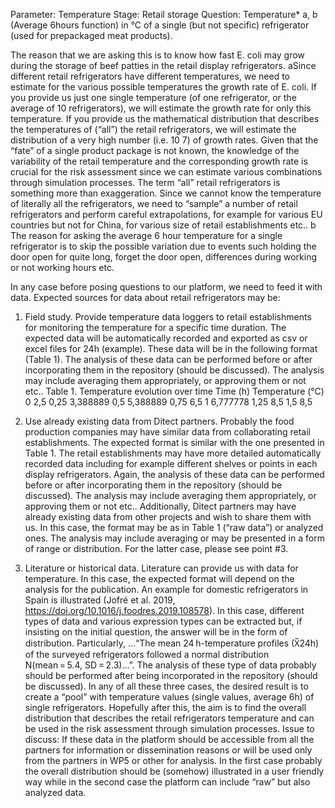 Parameter: Temperature
Stage: Retail storage
Question: Temperature* a, b (Average 6hours function) in °C of a single (but not specific) refrigerator (used for prepackaged meat products). 

The reason that we are asking this is to know how fast E. coli may grow during the storage of beef patties in the retail display refrigerators. 
aSince different retail refrigerators have different temperatures, we need to estimate for the various possible temperatures the growth rate of E. coli. If you provide us just one single temperature (of one refrigerator, or the average of 10 refrigerators), we will estimate the growth rate for only this temperature. If you provide us the mathematical distribution that describes the temperatures of (“all”) the retail refrigerators, we will estimate the distribution of a very high number (i.e. 10 7) of growth rates. Given that the “fate” of a single product package is not known, the knowledge of the variability of the retail temperature and the corresponding growth rate is crucial for the risk assessment since we can estimate various combinations through simulation processes. 
The term “all” retail refrigerators is something more than exaggeration. Since we cannot know the temperature of literally all the refrigerators, we need to “sample” a number of retail refrigerators and perform careful extrapolations, for example for various EU countries but not for China, for various size of retail establishments etc.. 
b The reason for asking the average 6 hour temperature for a single refrigerator is to skip the possible variation due to events such holding the door open for quite long, forget the door open, differences during working or not working hours etc.

In any case before posing questions to our platform, we need to feed it with data. 
Expected sources for data about retail refrigerators may be:
1.	Field study. Provide temperature data loggers to retail establishments for monitoring the temperature for a specific time duration. The expected data will be automatically recorded and exported as csv or excel files for 24h (example). These data will be in the following format (Table 1). The analysis of these data can be performed before or after incorporating them in the repository (should be discussed). The analysis may include averaging them appropriately, or approving them or not etc..
Table 1. Temperature evolution over time
Time (h)	Temperature (°C)
0	2,5
0,25	3,388889
0,5	5,388889
0,75	6,5
1	6,777778
1,25	8,5
1,5	8,5

2.	Use already existing data from Ditect partners. Probably the food production companies may have similar data from collaborating retail establishments. The expected format is similar with the one presented in Table 1. The retail establishments may have more detailed automatically recorded data including for example different shelves or points in each display refrigerators. Again, the analysis of these data can be performed before or after incorporating them in the repository (should be discussed). The analysis may include averaging them appropriately, or approving them or not etc..
Additionally, Ditect partners may have already existing data from other projects and wish to share them with us. In this case, the format may be as in Table 1 (“raw data”) or analyzed ones. The analysis may include averaging or may be presented in a form of range or distribution. For the latter case, please see point #3.
3.	Literature or historical data. Literature can provide us with data for temperature. In this case, the expected format will depend on the analysis for the publication. An example for domestic refrigerators in Spain is illustrated (Jofré et al. 2019, https://doi.org/10.1016/j.foodres.2019.108578). In this case, different types of data and various expression types can be extracted but, if insisting on the initial question, the answer will be in the form of distribution. Particularly, …“The mean 24 h-temperature profiles (X̅24h) of the surveyed refrigerators followed a normal distribution N(mean = 5.4, SD = 2.3)…”. The analysis of these type of data probably should be performed after being incorporated in the repository (should be discussed).
In any of all these three cases, the desired result is to create a “pool” with temperature values (single values, average 6h) of single refrigerators. Hopefully after this, the aim is to find the overall distribution that describes the retail refrigerators temperature and can be used in the risk assessment through simulation processes. 
Issue to discuss: 
If these data in the platform should be accessible from all the partners for information or dissemination reasons or will be used only from the partners in WP5 or other for analysis. In the first case probably the overall distribution should be (somehow) illustrated in a user friendly way while in the second case the platform can include “raw” but also analyzed data. 
